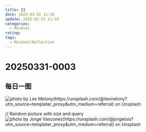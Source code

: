 ```yaml
---
title: []
date: 2025-03-31 11:10
update: 2025-03-31 11:10
categories:
  - Mindset
rating: 
tags:
  - Mindset/Reflection
---
```

# 20250331-0003


## 每日一图
![photo by Lex Melony(https://unsplash.com/@lexmelony?utm_source=templater_proxy&utm_medium=referral) on Unsplash](https://images.unsplash.com/photo-1629970815849-402b18449245?crop=entropy&cs=srgb&fm=jpg&ixid=M3w2NDU1OTF8MHwxfHJhbmRvbXx8fHx8fHx8fDE3NDMzOTA2NDl8&ixlib=rb-4.0.3&q=85&w=800&h=600)

// Random picture with size and query
![photo by Jorge Vasconez(https://unsplash.com/@jorgeluis?utm_source=templater_proxy&utm_medium=referral) on Unsplash](https://images.unsplash.com/photo-1505413687799-90481dfc0203?crop=entropy&cs=srgb&fm=jpg&ixid=M3w2NDU1OTF8MHwxfHJhbmRvbXx8fHx8fHx8fDE3NDMzOTA2NDl8&ixlib=rb-4.0.3&q=85&w=800&h=800)
